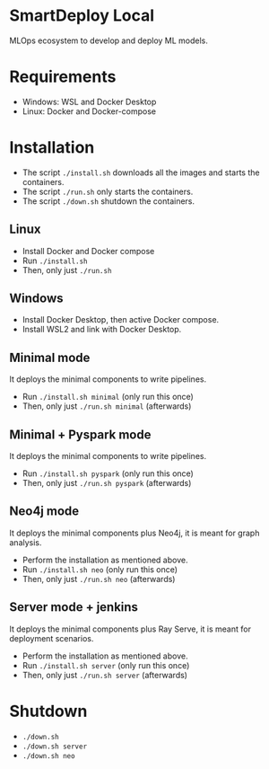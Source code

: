 # SmartDeploy Local
MLOps ecosystem to develop and deploy ML models.

# Requirements
- Windows: WSL and Docker Desktop
- Linux: Docker and Docker-compose

# Installation

- The script `./install.sh` downloads all the images and starts the containers.
- The script `./run.sh` only starts the containers.
- The script `./down.sh` shutdown the containers.

## Linux

- Install Docker and Docker compose
- Run `./install.sh`
- Then, only just `./run.sh`

## Windows

- Install Docker Desktop, then active Docker compose.
- Install WSL2 and link with Docker Desktop.

## Minimal mode

It deploys the minimal components to write pipelines.

- Run `./install.sh minimal` (only run this once)
- Then, only just `./run.sh minimal` (afterwards)

## Minimal + Pyspark mode

It deploys the minimal components to write pipelines.

- Run `./install.sh pyspark` (only run this once)
- Then, only just `./run.sh pyspark` (afterwards)

## Neo4j mode

It deploys the minimal components plus Neo4j, it is meant for graph analysis.

- Perform the installation as mentioned above.
- Run `./install.sh neo` (only run this once)
- Then, only just `./run.sh neo` (afterwards)

## Server mode + jenkins

It deploys the minimal components plus Ray Serve, it is meant for deployment scenarios.

- Perform the installation as mentioned above.
- Run `./install.sh server` (only run this once)
- Then, only just `./run.sh server` (afterwards)

# Shutdown 

- `./down.sh`
- `./down.sh server`
- `./down.sh neo`

